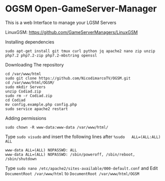 # OGSM Open-GameServer-Manager
This is a web Interface to manage your LGSM Servers

LinuxGSM: https://github.com/GameServerManagers/LinuxGSM

Installing dependencies

```
sudo apt-get install git tmux curl python jq apache2 nano zip unzip php7.2 php7.2-zip php7.2-mbstring openssl
```
Downloading The repository

```
cd /var/www/html
sudo git clone https://github.com/NicodimarcoTV/OGSM.git
cd /var/www/html/OGSM/
sudo mkdir Servers
unzip Codiad.zip
sudo rm -r Codiad.zip
cd Codiad
mv config.example.php config.php
sudo service apache2 restart
```
Adding permissions

```
sudo chown -R www-data:www-data /var/www/html/
```
Type ``` sudo visudo ``` and insert the following lines after ``` %sudo   ALL=(ALL:ALL) ALL ```

```
www-data ALL=(ALL) NOPASSWD: ALL
www-data ALL=(ALL) NOPASSWD: /sbin/poweroff, /sbin/reboot, /sbin/shutdown
```

Type ``` sudo nano /etc/apache2/sites-available/000-default.conf ``` and Edit ``` DocumentRoot /var/www/html ``` to ``` DocumentRoot /var/www/html/OGSM ```


